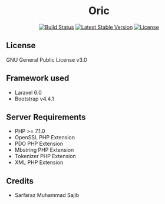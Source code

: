 



<center>
    <h1>Oric</h1>
    <p align="center">

<a href="https://travis-ci.org/laravel/framework"><img src="https://travis-ci.org/laravel/framework.svg" alt="Build Status"></a>
<a href="https://packagist.org/packages/laravel/framework"><img src="https://poser.pugx.org/laravel/framework/v/stable.svg" alt="Latest Stable Version"></a>
<a href="https://packagist.org/packages/laravel/framework"><img src="https://poser.pugx.org/laravel/framework/license.svg" alt="License"></a>
    </p>
</center>


## License

GNU General Public License v3.0

## Framework used

* Laravel 6.0     
* Bootstrap v4.4.1

## Server Requirements

* PHP >= 7.1.0
* OpenSSL PHP Extension
* PDO PHP Extension       
* Mbstring PHP Extension
* Tokenizer PHP Extension
* XML PHP Extension    
    
## Credits

* Sarfaraz Muhammad Sajib
